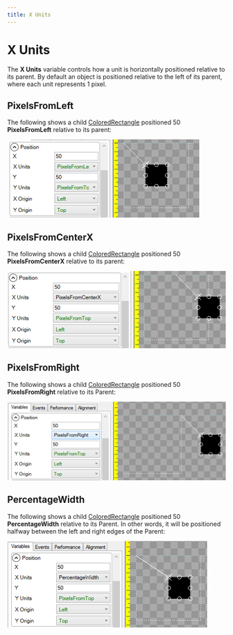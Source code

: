 ```yaml
---
title: X Units
---
```


# X Units

The **X Units** variable controls how a unit is horizontally positioned relative to its parent. By default an object is positioned relative to the left of its parent, where each unit represents 1 pixel.

## PixelsFromLeft

The following shows a child [ColoredRectangle](https://github.com/vchelaru/Gum/tree/8c293a405185cca0e819b810220de684b436daf9/docs/Gum%20Elements/General%20Properties/ColoredRectangle/README.md) positioned 50 **PixelsFromLeft** relative to its parent:

![](../../.gitbook/assets/PixelsFromLeftGum.png)

## PixelsFromCenterX

The following shows a child [ColoredRectangle](https://github.com/vchelaru/Gum/tree/8c293a405185cca0e819b810220de684b436daf9/docs/Gum%20Elements/General%20Properties/ColoredRectangle/README.md) positioned 50 **PixelsFromCenterX** relative to its parent:

![](../../.gitbook/assets/PixelsFromCenterXGum.png)

## PixelsFromRight

The following shows a child [ColoredRectangle](https://github.com/vchelaru/Gum/tree/8c293a405185cca0e819b810220de684b436daf9/docs/Gum%20Elements/General%20Properties/ColoredRectangle/README.md) positioned 50 **PixelsFromRight** relative to its Parent:

![](../../.gitbook/assets/PixelsFromRightGum.png)

## PercentageWidth

The following shows a child [ColoredRectangle](https://github.com/vchelaru/Gum/tree/8c293a405185cca0e819b810220de684b436daf9/docs/Gum%20Elements/General%20Properties/ColoredRectangle/README.md) positioned 50 **PercentageWidth** relative to its Parent. In other words, it will be positioned halfway between the left and right edges of the Parent:

![](../../.gitbook/assets/PercentageWidthGum.png)

